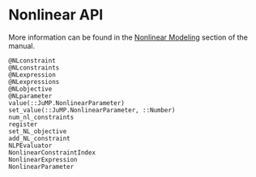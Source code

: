 # Nonlinear API

More information can be found in the [Nonlinear Modeling](@ref) section of the
manual.

```@docs
@NLconstraint
@NLconstraints
@NLexpression
@NLexpressions
@NLobjective
@NLparameter
value(::JuMP.NonlinearParameter)
set_value(::JuMP.NonlinearParameter, ::Number)
num_nl_constraints
register
set_NL_objective
add_NL_constraint
NLPEvaluator
NonlinearConstraintIndex
NonlinearExpression
NonlinearParameter
```
